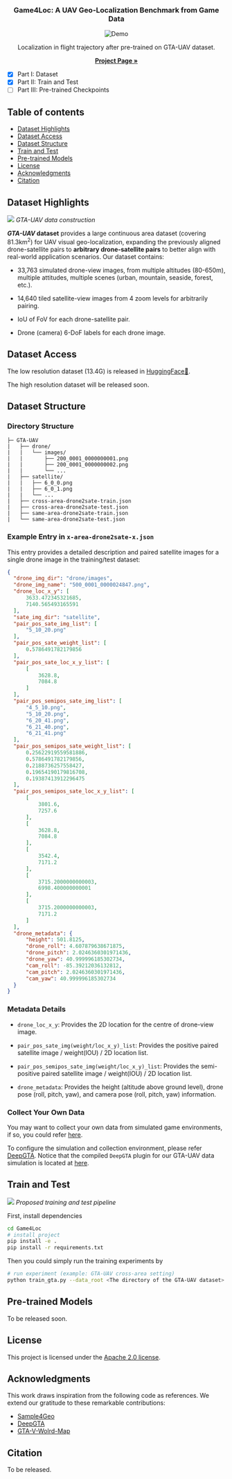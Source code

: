 <!-- PROJECT LOGO -->
<br />
<p align="center">

  <h3 align="center">Game4Loc: A UAV Geo-Localization Benchmark from Game Data</h3>

</p>


<p align="center">
  <img src="resources/trajectory_demo_compress.gif" alt="Demo">
</p>

<p align="center">
  Localization in flight trajectory after pre-trained on GTA-UAV dataset.
</p>

<p align="center">
  <a href="https://yux1angji.github.io/game4loc/"><strong>Project Page »</strong></a>
</p>

- [x] Part I: Dataset
- [x] Part II: Train and Test
- [ ] Part III: Pre-trained Checkpoints

## Table of contents

- [Dataset Highlights](#dataset-highlights)
- [Dataset Access](#dataset-access)
- [Dataset Structure](#dataset-structure)
- [Train and Test](#train-and-test)
- [Pre-trained Models](#pre-trained-models)
- [License](#license)
- [Acknowledgments](#acknowledgments)
- [Citation](#citation)


## Dataset Highlights
![](resources/GTA-UAV-data-construction.jpg)
*GTA-UAV data construction*

<b><i>GTA-UAV</i> dataset</b> provides a large continuous area dataset (covering 81.3km<sup>2</sup>) for UAV visual geo-localization, expanding the previously aligned drone-satellite pairs to **arbitrary drone-satellite pairs** to better align with real-world application scenarios. Our dataset contains:

- 33,763 simulated drone-view images, from multiple altitudes (80-650m), multiple attitudes, multiple scenes (urban, mountain, seaside, forest, etc.).

- 14,640 tiled satellite-view images from 4 zoom levels for arbitrarily pairing.

- IoU of FoV for each drone-satellite pair.

- Drone (camera) 6-DoF labels for each drone image.

## Dataset Access
The low resolution dataset (13.4G) is released in [HuggingFace🤗](https://huggingface.co/datasets/Yux1ang/GTA-UAV-LR).

The high resolution dataset will be released soon.

## Dataset Structure

### Directory Structure
```
├─ GTA-UAV
|   ├── drone/
|   |   └── images/
|   |       ├── 200_0001_0000000001.png
|   |       ├── 200_0001_0000000002.png
|   |       └── ...
|   ├── satellite/
|   |   ├── 6_0_0.png
|   |   ├── 6_0_1.png
|   |   └── ...
|   ├── cross-area-drone2sate-train.json
|   ├── cross-area-drone2sate-test.json
|   ├── same-area-drone2sate-train.json
|   └── same-area-drone2sate-test.json
```

### Example Entry in `x-area-drone2sate-x.json`

This entry provides a detailed description and paired satellite images for a single drone image in the training/test dataset:

```json
{
  "drone_img_dir": "drone/images",
  "drone_img_name": "500_0001_0000024847.png",
  "drone_loc_x_y": [
      3633.472345321685,
      7140.565493165591
  ],
  "sate_img_dir": "satellite",
  "pair_pos_sate_img_list": [
      "5_10_20.png"
  ],
  "pair_pos_sate_weight_list": [
      0.5786491782179856
  ],
  "pair_pos_sate_loc_x_y_list": [
      [
          3628.8,
          7084.8
      ]
  ],
  "pair_pos_semipos_sate_img_list": [
      "4_5_10.png",
      "5_10_20.png",
      "6_20_41.png",
      "6_21_40.png",
      "6_21_41.png"
  ],
  "pair_pos_semipos_sate_weight_list": [
      0.25622919559581886,
      0.5786491782179856,
      0.2188736257558427,
      0.19654190179816708,
      0.19387413912296475
  ],
  "pair_pos_semipos_sate_loc_x_y_list": [
      [
          3801.6,
          7257.6
      ],
      [
          3628.8,
          7084.8
      ],
      [
          3542.4,
          7171.2
      ],
      [
          3715.2000000000003,
          6998.400000000001
      ],
      [
          3715.2000000000003,
          7171.2
      ]
  ],
  "drone_metadata": {
      "height": 501.8125,
      "drone_roll": 4.607879638671875,
      "drone_pitch": 2.0246360301971436,
      "drone_yaw": 40.999996185302734,
      "cam_roll": -85.39212036132812,
      "cam_pitch": 2.0246360301971436,
      "cam_yaw": 40.999996185302734
  }
}
```

### Metadata Details

- `drone_loc_x_y`: Provides the 2D location for the centre of drone-view image.

- `pair_pos_sate_img(weight/loc_x_y)_list`: Provides the positive paired satellite image / weight(IOU) / 2D location list.

- `pair_pos_semipos_sate_img(weight/loc_x_y)_list`: Provides the semi-positive paired satellite image / weight(IOU) / 2D location list.

- `drone_metadata`: Provides the height (altitude above ground level), drone pose (roll, pitch, yaw), and camera pose (roll, pitch, yaw) information.


### Collect Your Own Data

You may want to collect your own data from simulated game environments, if so, you could refer [here](DeepGTAV/VPilot/datageneration_GeoLoc.py).

To configure the simulation and collection environment, please refer [DeepGTA](https://github.com/David0tt/DeepGTAV).
Notice that the compiled `DeepGTA` plugin for our GTA-UAV data simulation is located at [here](DeepGTAV/DeepGTAV-PreSIL/bin/Release/).

## Train and Test

![](resources/pipeline.jpg)
*Proposed training and test pipeline*

First, install dependencies   
```bash
cd Game4Loc
# install project   
pip install -e .   
pip install -r requirements.txt
```

Then you could simply run the training experiments by
```bash
# run experiment (example: GTA-UAV cross-area setting)  
python train_gta.py --data_root <The directory of the GTA-UAV dataset> --train_pairs_meta_file "cross-area-drone2sate-train.json" --test_pairs_meta_file "cross-area-drone2sate-test.json" --gpu_ids 0,1 --label_smoothing 0.05 --with_weight --k 5 --epoch 5 --model 'vit_base_patch16_rope_reg1_gap_256.sbb_in1k' --lr 0.0001 --batch_size 64
```

## Pre-trained Models
To be released soon.

## License
This project is licensed under the [Apache 2.0 license](LICENSE).


## Acknowledgments 
This work draws inspiration from the following code as references. We extend our gratitude to these remarkable contributions:

- [Sample4Geo](https://github.com/Skyy93/Sample4Geo)
- [DeepGTA](https://github.com/David0tt/DeepGTAV)
- [GTA-V-Wolrd-Map](https://github.com/Flamm64/GTA-V-World-Map)

## Citation
To be released.
